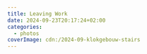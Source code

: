 ```yaml
---
title: Leaving Work
date: 2024-09-23T20:17:24+02:00
categories:
  - photos
coverImage: cdn:/2024-09-klokgebouw-stairs
---
```

